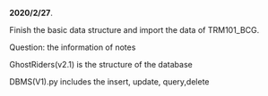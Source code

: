 **2020/2/27**. 

Finish the basic data structure and import the data of TRM101_BCG. 

Question: the information of notes


GhostRiders(v2.1) is the structure of the database

DBMS(V1).py includes the insert, update, query,delete
